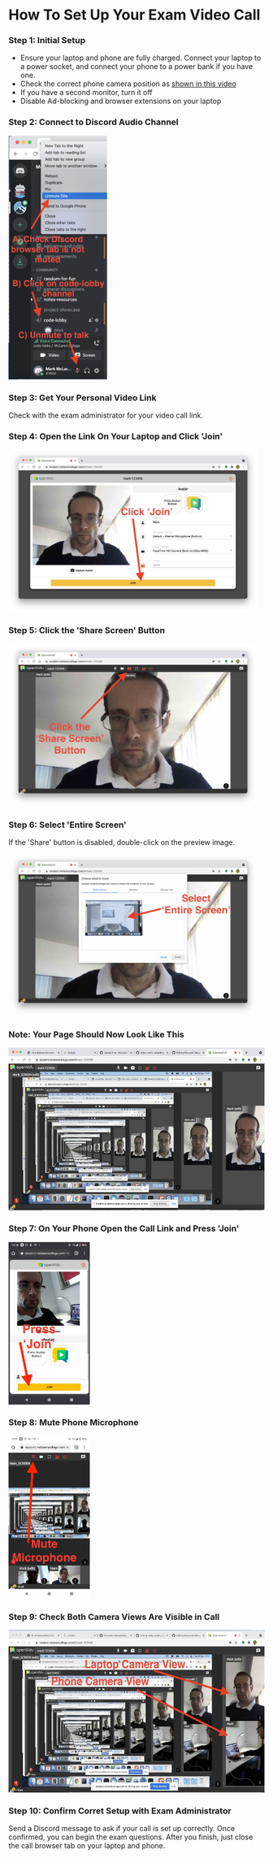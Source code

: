 # How To Set Up Your Exam Video Call

### Step 1: Initial Setup
* Ensure your laptop and phone are fully charged. Connect your laptop to a power socket, and connect your phone to a power bank if you have one.
* Check the correct phone camera position as [shown in this video](https://youtu.be/b9Y_takbF5s)
* If you have a second monitor, turn it off
* Disable Ad-blocking and browser extensions on your laptop

### Step 2: Connect to Discord Audio Channel

<img src="discord-audio.png" height="480" />

### Step 3: Get Your Personal Video Link
Check with the exam administrator for your video call link.

### Step 4: Open the Link On Your Laptop and Click 'Join'

<img src="desktop-join.jpg" height="320" />

### Step 5: Click the 'Share Screen' Button
<img src="click-share-screen.jpg" height="320" />

### Step 6: Select 'Entire Screen'
If the 'Share' button is disabled, double-click on the preview image.

<img src="select-entire-screen.jpg" height="320" />

### Note: Your Page Should Now Look Like This

<img src="infite-recursion.jpg" height="320" />

### Step 7: On Your Phone Open the Call Link and Press 'Join'

<img src="press-join-on-phone.jpg" height="320" />

### Step 8: Mute Phone Microphone

<img src="mute-microphone.jpg" height="320" />

### Step 9: Check Both Camera Views Are Visible in Call

<img src="two-video-feeds.jpg" height="320" />

### Step 10: Confirm Corret Setup with Exam Administrator

Send a Discord message to ask if your call is set up correctly.  Once confirmed, you can begin the exam questions.  After you finish, just close the call browser tab on your laptop and phone.





